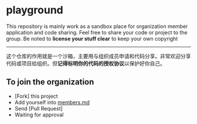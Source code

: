 # playground
This repository is mainly work as a sandbox place for organization member application and code sharing. Feel free to share your code or project to the group. Be noted to **license your stuff clear** to keep your own copyright 

-----
这个仓库的作用就是一个沙箱，主要用与组织成员申请和代码分享。非常欢迎分享代码或项目给组织。但**记得标明你的代码的授权协议**以保护好你自己。


## To join the organization
- [Fork] this project
- Add yourself into [members.md](https://github.com/chengdupython/playground/blob/master/members.md)
- Send [Pull Request]
- Waiting for approval

